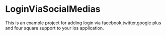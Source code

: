 LoginViaSocialMedias
====================


This is an example project for adding login via facebook,twitter,google plus and four square support to your ios application.


